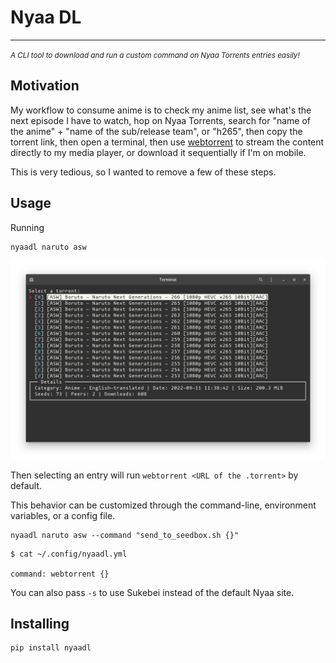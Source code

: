 # Nyaa DL
-------
<small><i>A CLI tool to download and run a custom command on Nyaa Torrents
entries easily!</i></small>

## Motivation

My workflow to consume anime is to check my anime list, see what's the next
episode I have to watch, hop on Nyaa Torrents, search for "name of the anime" +
"name of the sub/release team", or "h265", then copy the torrent link, then open
a terminal, then use [webtorrent][webtorrent] to stream the content directly to
my media player, or download it sequentially if I'm on mobile.

This is very tedious, so I wanted to remove a few of these steps.


## Usage

Running

```
nyaadl naruto asw
```

![torrents list preview](./docs/screenshots/search.png)

Then selecting an entry will run `webtorrent <URL of the .torrent>` by default.


This behavior can be customized through the command-line, environment variables,
or a config file.

```
nyaadl naruto asw --command "send_to_seedbox.sh {}"
```

```
$ cat ~/.config/nyaadl.yml

command: webtorrent {}
```


You can also pass `-s` to use Sukebei instead of the default Nyaa site.


## Installing

```
pip install nyaadl
```

[webtorrent]: https://github.com/webtorrent/webtorrent-cli
